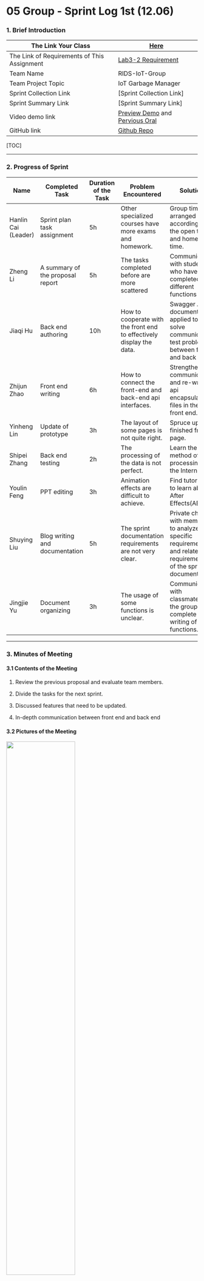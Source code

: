 # 05 Group - Sprint Log 1st (12.06)

### 1. Brief Introduction

| **The Link Your Class**                     | [Here](https://bbs.csdn.net/forums/MUEE308FZU202201)         |
| ------------------------------------------- | ------------------------------------------------------------ |
| The Link of Requirements of This Assignment | [Lab3-2 Requirement](https://bbs.csdn.net/topics/610142480)  |
| Team Name                                   | RIDS-IoT-Group                                               |
| Team Project Topic                          | IoT Garbage Manager                                          |
| Sprint Collection Link                      | [Sprint Collection Link]                                     |
| Sprint Summary Link                         | [Sprint Summary Link]                                        |
| Video demo link                             | [Preview Demo](https://www.bilibili.com/video/BV1314y1J7Ea) and [Pervious Oral](https://www.bilibili.com/video/BV1jv4y1S7VQ/?share_source=copy_web&vd_source=c8936a3bacfd65375f9e88b3bb9a12ba) |
| GitHub link                                 | [Github Repo](https://github.com/613HandsomeBoys/EE308FZ-IoT-Garbage-Manager) |

[TOC]

-----

### 2. Progress of Sprint

| Name                | Completed Task                   | Duration of the Task | Problem Encountered                                          | Solution                                                     | Proportion |
| ------------------- | -------------------------------- | -------------------- | ------------------------------------------------------------ | ------------------------------------------------------------ | ---------- |
| Hanlin Cai (Leader) | Sprint plan task assignment      | 5h                   | Other specialized courses have more exams and homework.      | Group time is arranged according to the open test and homework time. | 105%       |
| Zheng Li            | A summary of the proposal report | 5h                   | The tasks completed before are more scattered                | Communicate with students who have completed different functions | 105%       |
| Jiaqi Hu            | Back end authoring               | 10h                  | How to cooperate with the front end to effectively display the data. | Swagger API document  is applied to solve communication test problem between front and back ends. | 110%       |
| Zhijun Zhao         | Front end writing                | 6h                   | How to connect the front-end and back-end api interfaces.    | Strengthen communication and re-write api encapsulation files in the front end. | 105%       |
| Yinheng Lin         | Update of prototype              | 3h                   | The layout of some pages is not quite right.                 | Spruce up the finished front page.                           | 100%       |
| Shipei Zhang        | Back end testing                 | 2h                   | The processing of the data is not perfect.                   | Learn the method of data processing on the Internet.         | 80%        |
| Youlin Feng         | PPT editing                      | 3h                   | Animation effects are difficult to achieve.                  | Find tutorials to learn about After Effects(AE).             | 100%       |
| Shuying Liu         | Blog writing and documentation   | 5h                   | The sprint documentation requirements are not very clear.    | Private chat with members to analyze the specific requirements and related requirements of the sprint document | 105%       |
| Jingjie Yu          | Document organizing              | 3h                   | The usage of some functions is unclear.                      | Communicate with classmates in the group and complete the writing of functions. | 90%        |

-----

### 3. Minutes of Meeting

#### 3.1 Contents of the Meeting

1. Review the previous proposal and evaluate team members.

2. Divide the tasks for the next sprint.

3. Discussed features that need to be updated.

4. In-depth communication between front end and back end

#### 3.2 Pictures of the Meeting

<left>
  <img src = "https://s1.ax1x.com/2022/12/08/z2mNFI.jpg" width = 60%>
</left>





### 4. Development Process

#### 4.1 Check-in Records of Github

<left>
  <img src = "https://img-community.csdnimg.cn/images/bfd7dd46e5404f93a31b1324edffd94f.png" width = 80%>
</left>

<left>
  <img src = "https://img-community.csdnimg.cn/images/f19b500f5af24d43bd37483b4577d408.png" width = 80%>
</left>




#### 4.2 Photos of the Operation

The measure that we choose to collect data via device

<left>
  <img src = "https://s1.ax1x.com/2022/12/08/z2nA9P.png" width = 60%>
</left>

The distribution of our devices in the teaching buildings

<left>
  <img src = "https://s1.ax1x.com/2022/12/08/z2nz80.png" width = 60%>
</left>



#### 4.3 Corresponding UML designs

This week's focus is on implementing the front end, located in the red box section of the general mind map, and based on the UML diagram below.

<left>
  <img src = "https://s1.ax1x.com/2022/12/08/z2mqt1.png" width = 40%>
</left>



<left>
  <img src = "https://s1.ax1x.com/2022/12/08/z2mxXD.png" width = 60%>
</left>

The user management UML

<left>
  <img src = "https://s1.ax1x.com/2022/12/08/z2mLfx.png" width = 60%>
</left>



<left>
  <img src = "https://s1.ax1x.com/2022/12/08/z2nSne.png" width = 60%>
</left>


---

### 5. Introduction to Progress

#### 5.1 Progress of Development

The back-end has been basically written, the front-end has completed the basic interface connection, the next plan is to complete the front-end administrator mode, and page beautification.

<left>
  <img src = " https://s1.ax1x.com/2022/12/08/z2nh4I.png" width = 100%>
</left>

#### 5.2 Burnout Diagram

<left>
  <img src = "https://s1.ax1x.com/2022/12/08/z2nxCq.png "#left" width = 100%>
</left>



***This blog is written by Zheng Li, and edited by [Hanlin Cai](https://caihanlin.com).***